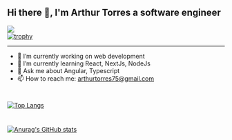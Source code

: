 ## Hi there 👋, I'm Arthur Torres a software engineer
![](https://komarev.com/ghpvc/?username=ArthurTorres75&color=green) <br />
[![trophy](https://github-profile-trophy.vercel.app/?username=ArthurTorres75&theme=onedark)](https://github.com/ryo-ma/github-profile-trophy)
<hr>


<!--
**ArthurTorres75/ArthurTorres75** is a ✨ _special_ ✨ repository because its `README.md` (this file) appears on your GitHub profile.

Here are some ideas to get you started:

- 🔭 I’m currently working on ...
- 🌱 I’m currently learning ...
- 👯 I’m looking to collaborate on ...
- 🤔 I’m looking for help with ...
- 💬 Ask me about ...
- 📫 How to reach me: ...
- 😄 Pronouns: ...
- ⚡ Fun fact: ...
-->
- 🔭 I’m currently working on web development
- 🌱 I’m currently learning React, NextJs, NodeJs
- 💬 Ask me about Angular, Typescript
- 📫 How to reach me: arthurtorres75@gmail.com
#
[![Top Langs](https://github-readme-stats.vercel.app/api/top-langs/?username=ArthurTorres75&layout=compact&theme=radical)](https://github.com/anuraghazra/github-readme-stats)
#
[![Anurag's GitHub stats](https://github-readme-stats.vercel.app/api?username=ArthurTorres75&theme=radical)](https://github.com/anuraghazra/github-readme-stats)
